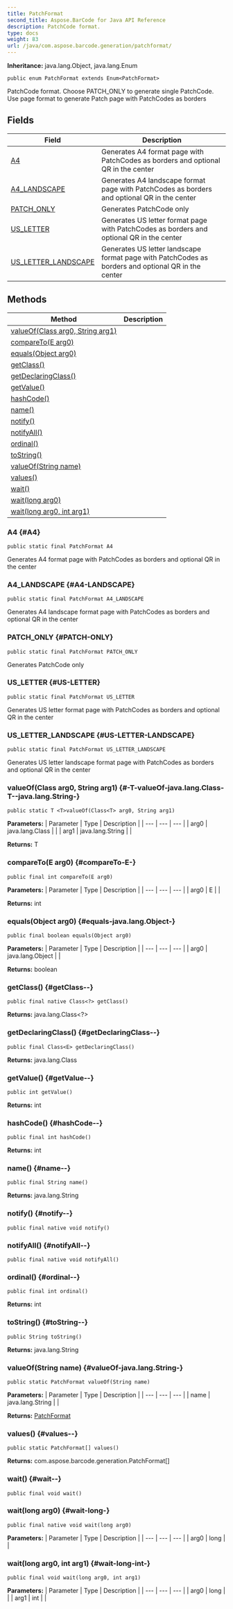```yaml
---
title: PatchFormat
second_title: Aspose.BarCode for Java API Reference
description: PatchCode format.
type: docs
weight: 83
url: /java/com.aspose.barcode.generation/patchformat/
---
```

**Inheritance:**
java.lang.Object, java.lang.Enum
```
public enum PatchFormat extends Enum<PatchFormat>
```

PatchCode format. Choose PATCH\_ONLY to generate single PatchCode. Use page format to generate Patch page with PatchCodes as borders
## Fields

| Field | Description |
| --- | --- |
| [A4](#A4) | Generates A4 format page with PatchCodes as borders and optional QR in the center |
| [A4_LANDSCAPE](#A4-LANDSCAPE) | Generates A4 landscape format page with PatchCodes as borders and optional QR in the center |
| [PATCH_ONLY](#PATCH-ONLY) | Generates PatchCode only |
| [US_LETTER](#US-LETTER) | Generates US letter format page with PatchCodes as borders and optional QR in the center |
| [US_LETTER_LANDSCAPE](#US-LETTER-LANDSCAPE) | Generates US letter landscape format page with PatchCodes as borders and optional QR in the center |
## Methods

| Method | Description |
| --- | --- |
| [<T>valueOf(Class<T> arg0, String arg1)](#-T-valueOf-java.lang.Class-T--java.lang.String-) |  |
| [compareTo(E arg0)](#compareTo-E-) |  |
| [equals(Object arg0)](#equals-java.lang.Object-) |  |
| [getClass()](#getClass--) |  |
| [getDeclaringClass()](#getDeclaringClass--) |  |
| [getValue()](#getValue--) |  |
| [hashCode()](#hashCode--) |  |
| [name()](#name--) |  |
| [notify()](#notify--) |  |
| [notifyAll()](#notifyAll--) |  |
| [ordinal()](#ordinal--) |  |
| [toString()](#toString--) |  |
| [valueOf(String name)](#valueOf-java.lang.String-) |  |
| [values()](#values--) |  |
| [wait()](#wait--) |  |
| [wait(long arg0)](#wait-long-) |  |
| [wait(long arg0, int arg1)](#wait-long-int-) |  |
### A4 {#A4}
```
public static final PatchFormat A4
```


Generates A4 format page with PatchCodes as borders and optional QR in the center

### A4_LANDSCAPE {#A4-LANDSCAPE}
```
public static final PatchFormat A4_LANDSCAPE
```


Generates A4 landscape format page with PatchCodes as borders and optional QR in the center

### PATCH_ONLY {#PATCH-ONLY}
```
public static final PatchFormat PATCH_ONLY
```


Generates PatchCode only

### US_LETTER {#US-LETTER}
```
public static final PatchFormat US_LETTER
```


Generates US letter format page with PatchCodes as borders and optional QR in the center

### US_LETTER_LANDSCAPE {#US-LETTER-LANDSCAPE}
```
public static final PatchFormat US_LETTER_LANDSCAPE
```


Generates US letter landscape format page with PatchCodes as borders and optional QR in the center

### <T>valueOf(Class<T> arg0, String arg1) {#-T-valueOf-java.lang.Class-T--java.lang.String-}
```
public static T <T>valueOf(Class<T> arg0, String arg1)
```




**Parameters:**
| Parameter | Type | Description |
| --- | --- | --- |
| arg0 | java.lang.Class<T> |  |
| arg1 | java.lang.String |  |

**Returns:**
T
### compareTo(E arg0) {#compareTo-E-}
```
public final int compareTo(E arg0)
```




**Parameters:**
| Parameter | Type | Description |
| --- | --- | --- |
| arg0 | E |  |

**Returns:**
int
### equals(Object arg0) {#equals-java.lang.Object-}
```
public final boolean equals(Object arg0)
```




**Parameters:**
| Parameter | Type | Description |
| --- | --- | --- |
| arg0 | java.lang.Object |  |

**Returns:**
boolean
### getClass() {#getClass--}
```
public final native Class<?> getClass()
```




**Returns:**
java.lang.Class<?>
### getDeclaringClass() {#getDeclaringClass--}
```
public final Class<E> getDeclaringClass()
```




**Returns:**
java.lang.Class<E>
### getValue() {#getValue--}
```
public int getValue()
```




**Returns:**
int
### hashCode() {#hashCode--}
```
public final int hashCode()
```




**Returns:**
int
### name() {#name--}
```
public final String name()
```




**Returns:**
java.lang.String
### notify() {#notify--}
```
public final native void notify()
```




### notifyAll() {#notifyAll--}
```
public final native void notifyAll()
```




### ordinal() {#ordinal--}
```
public final int ordinal()
```




**Returns:**
int
### toString() {#toString--}
```
public String toString()
```




**Returns:**
java.lang.String
### valueOf(String name) {#valueOf-java.lang.String-}
```
public static PatchFormat valueOf(String name)
```




**Parameters:**
| Parameter | Type | Description |
| --- | --- | --- |
| name | java.lang.String |  |

**Returns:**
[PatchFormat](../../com.aspose.barcode.generation/patchformat)
### values() {#values--}
```
public static PatchFormat[] values()
```




**Returns:**
com.aspose.barcode.generation.PatchFormat[]
### wait() {#wait--}
```
public final void wait()
```




### wait(long arg0) {#wait-long-}
```
public final native void wait(long arg0)
```




**Parameters:**
| Parameter | Type | Description |
| --- | --- | --- |
| arg0 | long |  |

### wait(long arg0, int arg1) {#wait-long-int-}
```
public final void wait(long arg0, int arg1)
```




**Parameters:**
| Parameter | Type | Description |
| --- | --- | --- |
| arg0 | long |  |
| arg1 | int |  |

